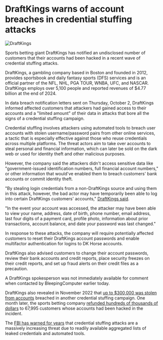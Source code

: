 # DraftKings warns of account breaches in credential stuffing attacks

![DraftKings](https://www.bleepstatic.com/content/hl-images/2025/10/07/DraftKings.jpg)

Sports betting giant DraftKings has notified an undisclosed number of customers that their accounts had been hacked in a recent wave of credential stuffing attacks.

DraftKings, a gambling company based in Boston and founded in 2012, provides sportsbook and daily fantasy sports (DFS) services and is an official partner of the NFL, NHL, PGA TOUR, WNBA, UFC, and NASCAR. DraftKings employs over 5,100 people and reported revenues of $4.77 billion at the end of 2024.

In data breach notification letters sent on Thursday, October 2, DraftKings informed affected customers that attackers had gained access to their accounts and a "limited amount" of their data in attacks that bore all the signs of a credential stuffing campaign.

Credential stuffing involves attackers using automated tools to breach user accounts with stolen username/password pairs from other online services, a tactic that is especially effective against those who reuse credentials across multiple platforms. The threat actors aim to take over accounts to steal personal and financial information, which can later be sold on the dark web or used for identity theft and other malicious purposes.

However, the company said the attackers didn't access sensitive data like "government-issued identification numbers, full financial account numbers," or other information that would've enabled them to breach customers' bank accounts or commit identity theft.

"By stealing login credentials from a non-DraftKings source and using them in this attack, however, the bad actor may have temporarily been able to log into certain DraftKings customers' accounts," [DraftKings said](https://www.mass.gov/doc/2025-1691-draftkings-inc/download).

"In the event your account was accessed, the attacker may have been able to view your name, address, date of birth, phone number, email address, last four digits of a payment card, profile photo, information about prior transactions, account balance, and date your password was last changed."

In response to these attacks, the company will require potentially affected customers to reset their DraftKings account passwords and enable multifactor authentication for logins to DK Horse accounts.

DraftKings also advised customers to change their account passwords, review their bank accounts and credit reports, place security freezes on their credit reports, and set up fraud alerts on their credit files as a precaution.

A DraftKings spokesperson was not immediately available for comment when contacted by BleepingComputer earlier today.

DraftKings also revealed in November 2022 that [up to $300,000 was stolen from accounts](https://www.bleepingcomputer.com/news/security/hackers-steal-300-000-in-draftkings-credential-stuffing-attack/) breached in another credential stuffing campaign. One month later, the sports betting company [refunded hundreds of thousands of dollars](https://www.bleepingcomputer.com/news/security/draftkings-warns-data-of-67k-people-was-exposed-in-account-hacks/) to 67,995 customers whose accounts had been hacked in the incident.

The [FBI has warned for years](https://www.bleepingcomputer.com/news/security/fbi-warns-of-residential-proxies-used-in-credential-stuffing-attacks/) that credential stuffing attacks are a massively increasing threat due to readily available aggregated lists of leaked credentials and automated tools.